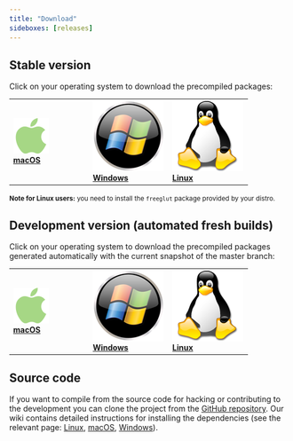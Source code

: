 ```yaml
---
title: "Download"
sideboxes: [releases]
---
```


## Stable version

Click on your operating system to download the precompiled packages:

<table border="0" width="100%" class="download">
    <tbody>
        <tr>
            <td width="33%">
                <a href="https://dl.slic3r.org/mac/">
                    <img src="/img/mac_icon.png"><br />
                    <strong>macOS</strong>
                </a>
            </td>
            <td width="33%">
                <a href="https://dl.slic3r.org/win/">
                    <img src="/img/win_icon.png"><br />
                    <strong>Windows</strong>
                </a>
            </td>
            <td width="33%">
                <a href="https://dl.slic3r.org/linux/">
                    <img src="/img/linux_icon.png"><br />
                    <strong>Linux</strong>
                </a>
            </td>
        </tr>
    </tbody>
</table>

<small>**Note for Linux users:** you need to install the `freeglut` package provided by your distro.</small>

## Development version (automated fresh builds)

Click on your operating system to download the precompiled packages generated automatically with the current snapshot of the master branch:

<table border="0" width="100%" class="download">
    <tbody>
        <tr>
            <td width="33%">
                <a href="https://dl.slic3r.org/dev/mac/">
                    <img src="/img/mac_icon.png"><br />
                    <strong>macOS</strong>
                </a>
            </td>
            <td width="33%">
                <a href="https://dl.slic3r.org/dev/win/">
                    <img src="/img/win_icon.png"><br />
                    <strong>Windows</strong>
                </a>
            </td>
            <td width="33%">
                <a href="https://dl.slic3r.org/dev/linux/">
                    <img src="/img/linux_icon.png"><br />
                    <strong>Linux</strong>
                </a>
            </td>
        </tr>
    </tbody>
</table>

## Source code

If you want to compile from the source code for hacking or contributing to the development 
you can clone the project from the [GitHub repository](https://github.com/slic3r/Slic3r). 
Our wiki contains detailed instructions for installing the dependencies (see the relevant 
page: [Linux](https://github.com/slic3r/Slic3r/wiki/Running-Slic3r-from-git-on-GNU-Linux), 
[macOS](https://github.com/slic3r/Slic3r/wiki/Running-Slic3r-from-git-on-OS-X), 
[Windows](https://github.com/slic3r/Slic3r/wiki/Running-Slic3r-from-git-on-Windows)).
